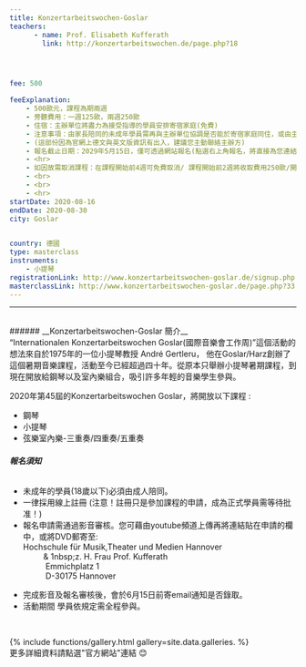 ```yaml
---
title: Konzertarbeitswochen-Goslar
teachers:
      - name: Prof. Elisabeth Kufferath
        link: http://konzertarbeitswochen.de/page.php?18




fee: 500

feeExplanation:
    - 500歐元，課程為期兩週
    - 旁聽費用：一週125歐，兩週250歐  
    - 住宿：主辦單位將盡力為接受指導的學員安排寄宿家庭(免費)
    - 注意事項：由家長陪同的未成年學員需再與主辦單位協調是否能於寄宿家庭同住，或由主辦方推薦其他辦法自費住宿。
    - (這部份因為官網上德文與英文版資訊有出入，建議您主動聯絡主辦方)    
    - 報名截止日期：2029年5月15日，僅可透過網站報名(點選右上角報名，將直接為您連結到報名系統)  
    - <hr>
    - 如因故需取消課程：在課程開始前4週可免費取消/ 課程開始前2週將收取費用250歐/開課前2天將收取全課程費用
    - <br>
    - <br>
    - <hr>
startDate: 2020-08-16
endDate: 2020-08-30
city: Goslar
      

country: 德國
type: masterclass
instruments:
    - 小提琴
registrationLink: http://www.konzertarbeitswochen-goslar.de/signup.php
masterclassLink: http://www.konzertarbeitswochen-goslar.de/page.php?33                                   
---
```

<hr>
<br>
###### __Konzertarbeitswochen-Goslar 簡介__<br>  
“Internationalen Konzertarbeitswochen Goslar(國際音樂會工作周)”這個活動的想法來自於1975年的一位小提琴教授 André Gertleru，
他在Goslar/Harz創辦了這個暑期音樂課程，活動至今已經超過四十年。從原本只舉辦小提琴暑期課程，到現在開放給鋼琴以及室內樂組合，吸引許多年輕的音樂學生參與。<br>


2020年第45屆的Konzertarbeitswochen Goslar，將開放以下課程 :<br>
<ul>
<li>鋼琴</li>
<li>小提琴</li>
<li>弦樂室內樂-三重奏/四重奏/五重奏</li>
</ul>



###### __報名須知__<br>
<ul>
<li>未成年的學員(18歲以下)必須由成人陪同。</li>
<li>一律採用線上註冊 (注意！註冊只是參加課程的申請，成為正式學員需等待批准！)</li>
<li>報名申請需通過影音審核。您可藉由youtube頻道上傳再將連結貼在申請的欄中，或將DVD郵寄至:</li>
Hochschule für Musik,Theater und Medien Hannover<br>
&nbsp;&nbsp;&nbsp;&nbsp;&nbsp;&nbsp;&nbsp;&nbsp;&nbsp;& 1nbsp;z. H. Frau Prof. Kufferath<br>
&nbsp;&nbsp;&nbsp;&nbsp;&nbsp;&nbsp;&nbsp;&nbsp;&nbsp;&nbsp;Emmichplatz 1<br>
&nbsp;&nbsp;&nbsp;&nbsp;&nbsp;&nbsp;&nbsp;&nbsp;&nbsp;&nbsp;D-30175 Hannover
</ul>
<ul>
<li>完成影音及報名審核後，會於6月15日前寄email通知是否錄取。</li>
<li>活動期間 學員依規定需全程參與。</li>
</ul>



<br>

{% include functions/gallery.html gallery=site.data.galleries. %}
<br>
更多詳細資料請點選"官方網站"連結 😊
